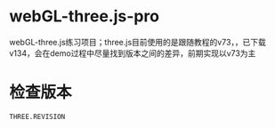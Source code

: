# webGL-three.js-pro
webGL-three.js练习项目；three.js目前使用的是跟随教程的v73，，已下载v134，会在demo过程中尽量找到版本之间的差异，前期实现以v73为主

# 检查版本
`THREE.REVISION`
